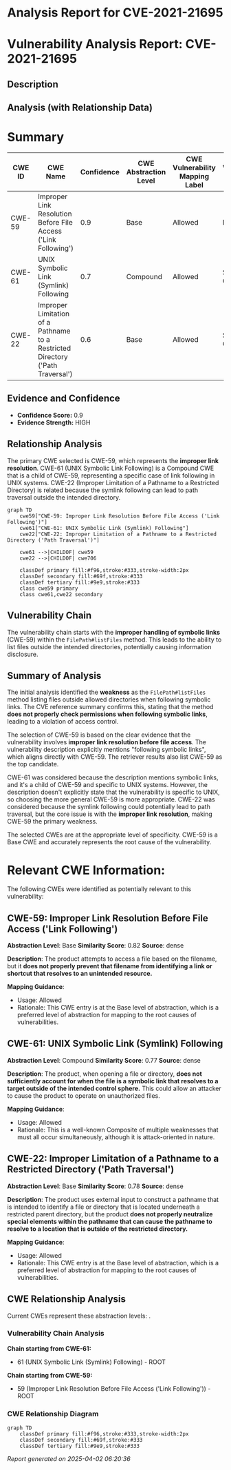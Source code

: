 # Analysis Report for CVE-2021-21695

# Vulnerability Analysis Report: CVE-2021-21695

## Description



## Analysis (with Relationship Data)

# Summary
| CWE ID | CWE Name | Confidence | CWE Abstraction Level | CWE Vulnerability Mapping Label | CWE-Vulnerability Mapping Notes |
|---|---|---|---|---|---|
| CWE-59 | Improper Link Resolution Before File Access ('Link Following') | 0.9 | Base | Allowed | Primary CWE |
| CWE-61 | UNIX Symbolic Link (Symlink) Following | 0.7 | Compound | Allowed | Secondary Candidate |
| CWE-22 | Improper Limitation of a Pathname to a Restricted Directory ('Path Traversal') | 0.6 | Base | Allowed | Secondary Candidate |

## Evidence and Confidence

*   **Confidence Score:** 0.9
*   **Evidence Strength:** HIGH

## Relationship Analysis
The primary CWE selected is CWE-59, which represents the **improper link resolution**. CWE-61 (UNIX Symbolic Link Following) is a Compound CWE that is a child of CWE-59, representing a specific case of link following in UNIX systems. CWE-22 (Improper Limitation of a Pathname to a Restricted Directory) is related because the symlink following can lead to path traversal outside the intended directory.

```mermaid
graph TD
    cwe59["CWE-59: Improper Link Resolution Before File Access ('Link Following')"]
    cwe61["CWE-61: UNIX Symbolic Link (Symlink) Following"]
    cwe22["CWE-22: Improper Limitation of a Pathname to a Restricted Directory ('Path Traversal')"]

    cwe61 -->|CHILDOF| cwe59
    cwe22 -->|CHILDOF| cwe706

    classDef primary fill:#f96,stroke:#333,stroke-width:2px
    classDef secondary fill:#69f,stroke:#333
    classDef tertiary fill:#9e9,stroke:#333
    class cwe59 primary
    class cwe61,cwe22 secondary
```

## Vulnerability Chain
The vulnerability chain starts with the **improper handling of symbolic links** (CWE-59) within the `FilePath#listFiles` method. This leads to the ability to list files outside the intended directories, potentially causing information disclosure.

## Summary of Analysis
The initial analysis identified the **weakness** as the `FilePath#listFiles` method listing files outside allowed directories when following symbolic links. The CVE reference summary confirms this, stating that the method **does not properly check permissions when following symbolic links**, leading to a violation of access control.

The selection of CWE-59 is based on the clear evidence that the vulnerability involves **improper link resolution before file access**. The vulnerability description explicitly mentions "following symbolic links", which aligns directly with CWE-59. The retriever results also list CWE-59 as the top candidate.

CWE-61 was considered because the description mentions symbolic links, and it's a child of CWE-59 and specific to UNIX systems. However, the description doesn't explicitly state that the vulnerability is specific to UNIX, so choosing the more general CWE-59 is more appropriate. CWE-22 was considered because the symlink following could potentially lead to path traversal, but the core issue is with the **improper link resolution**, making CWE-59 the primary weakness.

The selected CWEs are at the appropriate level of specificity. CWE-59 is a Base CWE and accurately represents the root cause of the vulnerability.

# Relevant CWE Information:

The following CWEs were identified as potentially relevant to this vulnerability:

## CWE-59: Improper Link Resolution Before File Access ('Link Following')
**Abstraction Level**: Base
**Similarity Score**: 0.82
**Source**: dense

**Description**:
The product attempts to access a file based on the filename, but it **does not properly prevent that filename from identifying a link or shortcut that resolves to an unintended resource.**

**Mapping Guidance**:
- Usage: Allowed
- Rationale: This CWE entry is at the Base level of abstraction, which is a preferred level of abstraction for mapping to the root causes of vulnerabilities.

## CWE-61: UNIX Symbolic Link (Symlink) Following
**Abstraction Level**: Compound
**Similarity Score**: 0.77
**Source**: dense

**Description**:
The product, when opening a file or directory, **does not sufficiently account for when the file is a symbolic link that resolves to a target outside of the intended control sphere.** This could allow an attacker to cause the product to operate on unauthorized files.

**Mapping Guidance**:
- Usage: Allowed
- Rationale: This is a well-known Composite of multiple weaknesses that must all occur simultaneously, although it is attack-oriented in nature.

## CWE-22: Improper Limitation of a Pathname to a Restricted Directory ('Path Traversal')
**Abstraction Level**: Base
**Similarity Score**: 0.78
**Source**: dense

**Description**:
The product uses external input to construct a pathname that is intended to identify a file or directory that is located underneath a restricted parent directory, but the product **does not properly neutralize special elements within the pathname that can cause the pathname to resolve to a location that is outside of the restricted directory.**

**Mapping Guidance**:
- Usage: Allowed
- Rationale: This CWE entry is at the Base level of abstraction, which is a preferred level of abstraction for mapping to the root causes of vulnerabilities.


## CWE Relationship Analysis

Current CWEs represent these abstraction levels: .


### Vulnerability Chain Analysis

**Chain starting from CWE-61:**
- 61 (UNIX Symbolic Link (Symlink) Following) - ROOT


**Chain starting from CWE-59:**
- 59 (Improper Link Resolution Before File Access ('Link Following')) - ROOT



### CWE Relationship Diagram

```mermaid
graph TD
    classDef primary fill:#f96,stroke:#333,stroke-width:2px
    classDef secondary fill:#69f,stroke:#333
    classDef tertiary fill:#9e9,stroke:#333
```



*Report generated on 2025-04-02 06:20:36*
